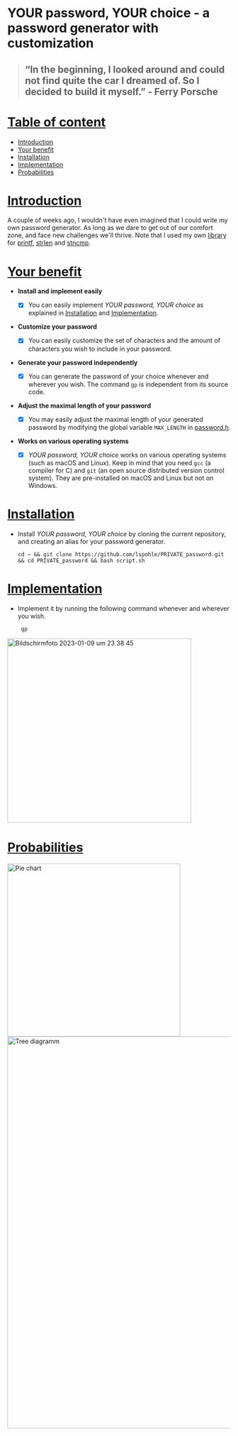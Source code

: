 # YOUR password, YOUR choice - a password generator with customization 

> ## “In the beginning, I looked around and could not find quite the car I dreamed of. So I decided to build it myself.” - Ferry Porsche

<a name="0"></a>
# [Table of content](#0)
- [Introduction](#1)
- [Your benefit](#2)
- [Installation](#3)	
- [Implementation](#4)
- [Probabilities](#5)

<a name="1"></a>
# [Introduction](#1)
A couple of weeks ago, I wouldn't have even imagined that I could write my own password generator. As long as we dare to get out of our comfort zone, and face new challenges we'll thrive. Note that I used my own [library](https://github.com/lspohle/PRIVATE_rps/tree/main/libft) for [printf](https://github.com/lspohle/PRIVATE_password/blob/main/libft/ft_printf.c), [strlen](https://github.com/lspohle/PRIVATE_password/blob/main/libft/ft_strlen.c) and [stncmp](https://github.com/lspohle/PRIVATE_password/blob/main/libft/ft_strncmp.c).

<a name="2"></a>
# [Your benefit](#2)

-  **Install and implement easily**

     - [x] You can easily implement *YOUR password, YOUR choice* as explained in [Installation](#3) and [Implementation](#4).
-  **Customize your password**

     - [x] You can easily customize the set of characters and the amount of characters you wish to include in your password.
-  **Generate your password independently**

      - [x] You can generate the password of your choice whenever and wherever you wish. The command `gp` is independent from its source code. 
-  **Adjust the maximal length of your password**

      - [x] You may easily adjust the maximal length of your generated password by modifying the global variable `MAX_LENGTH` in [password.h](https://github.com/lspohle/PRIVATE_password/blob/main/password.h).
-  **Works on various operating systems**

      - [x] *YOUR password, YOUR choice* works on various operating systems (such as macOS and Linux). Keep in mind that you need `gcc` (a compiler for C) and `git` (an open source distributed version control system). They are pre-installed on macOS and Linux but not on Windows.

<a name="3"></a>
# [Installation](#3)
- Install *YOUR password, YOUR choice* by cloning the current repository, and creating an alias for your password generator.
      
      cd ~ && git clone https://github.com/lspohle/PRIVATE_password.git && cd PRIVATE_password && bash script.sh

<a name="4"></a>
# [Implementation](#4)
- Implement it by running the following command whenever and wherever you wish.

       gp
       
<img width="415" alt="Bildschirmfoto 2023-01-09 um 23 38 45" src="https://user-images.githubusercontent.com/121381385/211426434-1ff4cd0e-d503-402e-a323-6b87de001bfa.png">

<a name="5"></a>
# [Probabilities](#5)

<img width="390" alt="Pie chart" src="https://user-images.githubusercontent.com/121381385/211666924-788d1582-ed9b-4fe1-8b63-1175bc03074d.png">
<img width="883" alt="Tree diagramm" src="https://user-images.githubusercontent.com/121381385/211666934-c2c88774-2639-4d0f-9d98-d83a0da96ee5.png">
